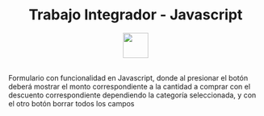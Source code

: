 <h1 align="center"> Trabajo Integrador - Javascript </h1>
<div  align="center">
<img src="https://upload.wikimedia.org/wikipedia/commons/thumb/9/99/Unofficial_JavaScript_logo_2.svg/245px-Unofficial_JavaScript_logo_2.svg.png" width="50px"/>
</div>
<br>
<p> Formulario con funcionalidad en Javascript, donde al presionar el botón deberá mostrar el monto correspondiente a la cantidad a comprar con el descuento correspondiente dependiendo la categoría seleccionada, y con el otro botón borrar todos los campos</p>

